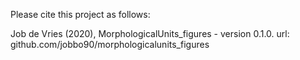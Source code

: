 Please cite this project as follows:

Job de Vries (2020),  MorphologicalUnits_figures - version 0.1.0. url: github.com/jobbo90/morphologicalunits_figures
